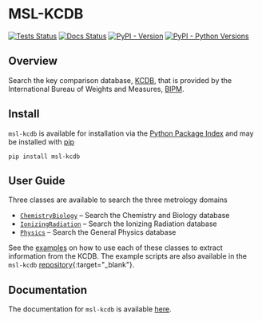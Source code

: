 # MSL-KCDB

[![Tests Status](https://github.com/MSLNZ/msl-kcdb/actions/workflows/tests.yml/badge.svg)](https://github.com/MSLNZ/msl-kcdb/actions/workflows/tests.yml)
[![Docs Status](https://github.com/MSLNZ/msl-kcdb/actions/workflows/docs.yml/badge.svg)](https://github.com/MSLNZ/msl-kcdb/actions/workflows/docs.yml)
[![PyPI - Version](https://img.shields.io/pypi/v/msl-kcdb?logo=pypi&logoColor=gold&label=PyPI&color=blue)](https://pypi.org/project/msl-kcdb/)
[![PyPI - Python Versions](https://img.shields.io/pypi/pyversions/msl-kcdb.svg?logo=python&label=Python&logoColor=gold)](https://pypi.org/project/msl-kcdb/)

## Overview
Search the key comparison database, [KCDB](https://www.bipm.org/kcdb/), that is provided by the International Bureau of Weights and Measures, [BIPM](https://www.bipm.org/en/).

## Install
`msl-kcdb` is available for installation via the [Python Package Index](https://pypi.org/) and may be installed with [pip](https://pip.pypa.io/en/stable/)

```console
pip install msl-kcdb
```

## User Guide
Three classes are available to search the three metrology domains

* [`ChemistryBiology`](https://mslnz.github.io/msl-kcdb/latest/api/chemistry_biology/) &ndash; Search the Chemistry and Biology database
* [`IonizingRadiation`](https://mslnz.github.io/msl-kcdb/latest/api/ionizing_radiation/) &ndash; Search the Ionizing Radiation database
* [`Physics`](https://mslnz.github.io/msl-kcdb/latest/api/general_physics/) &ndash; Search the General Physics database

See the [examples](https://mslnz.github.io/msl-kcdb/latest/examples/) on how to use each of these classes to extract information from the KCDB. The example scripts are also available in the `msl-kcdb` [repository](https://github.com/MSLNZ/msl-kcdb/tree/main/examples){:target="_blank"}.

## Documentation
The documentation for `msl-kcdb` is available [here](https://mslnz.github.io/msl-kcdb/).
